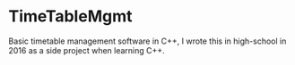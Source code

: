 # TimeTableMgmt
Basic timetable management software in C++,
I wrote this in high-school in 2016 as a side project when learning C++.
